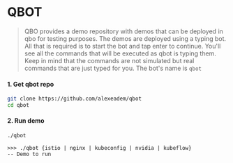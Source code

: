 # QBOT
> QBO provides a demo repository with demos that can be deployed in qbo for testing purposes. The demos are deployed using a typing bot. All that is required is to start the bot and tap enter to continue. You'll see all the commands that will be executed as qbot is typing them. Keep in mind that the commands are not simulated but real commands that are just typed for you. The bot's name is `qbot`

#### 1. Get qbot repo

```bash
git clone https://github.com/alexeadem/qbot
cd qbot
```

#### 2. Run demo

```bash
./qbot 
```
```output
>>> ./qbot {istio | nginx | kubeconfig | nvidia | kubeflow}                 -- Demo to run
```


